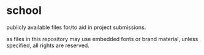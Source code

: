# school

publicly available files for/to aid in project submissions.

as files in this repository may use embedded fonts or brand material, unless specified, all rights are reserved.
